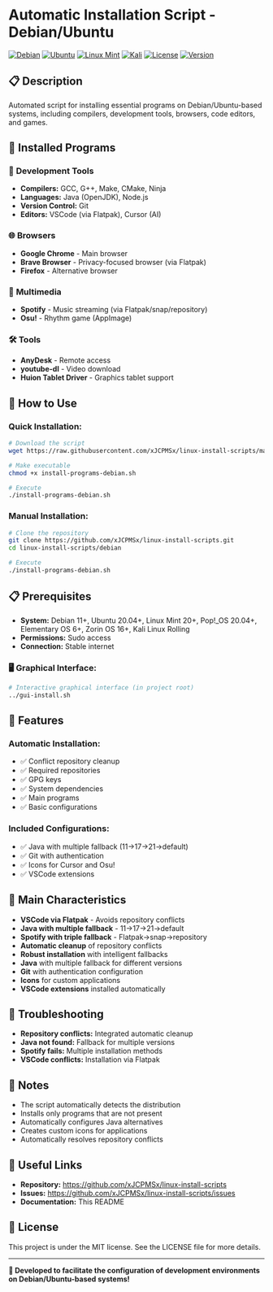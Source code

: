 # Automatic Installation Script - Debian/Ubuntu

[![Debian](https://img.shields.io/badge/Debian-Supported-red.svg)](https://www.debian.org/)
[![Ubuntu](https://img.shields.io/badge/Ubuntu-Supported-orange.svg)](https://ubuntu.com/)
[![Linux Mint](https://img.shields.io/badge/Linux%20Mint-Supported-green.svg)](https://linuxmint.com/)
[![Kali](https://img.shields.io/badge/Kali-Supported-purple.svg)](https://www.kali.org/)
[![License](https://img.shields.io/badge/License-MIT-yellow.svg)](LICENSE)
[![Version](https://img.shields.io/badge/Version-1.0--beta-orange.svg)](https://github.com/xJCPMSx/linux-install-scripts)

## 📋 Description
Automated script for installing essential programs on Debian/Ubuntu-based systems, including compilers, development tools, browsers, code editors, and games.

## 🎯 Installed Programs

### 🔧 **Development Tools**
- **Compilers:** GCC, G++, Make, CMake, Ninja
- **Languages:** Java (OpenJDK), Node.js
- **Version Control:** Git
- **Editors:** VSCode (via Flatpak), Cursor (AI)

### 🌐 **Browsers**
- **Google Chrome** - Main browser
- **Brave Browser** - Privacy-focused browser (via Flatpak)
- **Firefox** - Alternative browser

### 🎵 **Multimedia**
- **Spotify** - Music streaming (via Flatpak/snap/repository)
- **Osu!** - Rhythm game (AppImage)

### 🛠️ **Tools**
- **AnyDesk** - Remote access
- **youtube-dl** - Video download
- **Huion Tablet Driver** - Graphics tablet support

## 🚀 How to Use

### **Quick Installation:**
```bash
# Download the script
wget https://raw.githubusercontent.com/xJCPMSx/linux-install-scripts/main/debian/install-programs-debian.sh

# Make executable
chmod +x install-programs-debian.sh

# Execute
./install-programs-debian.sh
```

### **Manual Installation:**
```bash
# Clone the repository
git clone https://github.com/xJCPMSx/linux-install-scripts.git
cd linux-install-scripts/debian

# Execute
./install-programs-debian.sh
```

## 📋 Prerequisites
- **System:** Debian 11+, Ubuntu 20.04+, Linux Mint 20+, Pop!_OS 20.04+, Elementary OS 6+, Zorin OS 16+, Kali Linux Rolling
- **Permissions:** Sudo access
- **Connection:** Stable internet

### **🖥️ Graphical Interface:**
```bash
# Interactive graphical interface (in project root)
../gui-install.sh
```

## 🔧 Features

### **Automatic Installation:**
- ✅ Conflict repository cleanup
- ✅ Required repositories
- ✅ GPG keys
- ✅ System dependencies
- ✅ Main programs
- ✅ Basic configurations

### **Included Configurations:**
- ✅ Java with multiple fallback (11→17→21→default)
- ✅ Git with authentication
- ✅ Icons for Cursor and Osu!
- ✅ VSCode extensions

## 🎯 Main Characteristics
- **VSCode via Flatpak** - Avoids repository conflicts
- **Java with multiple fallback** - 11→17→21→default
- **Spotify with triple fallback** - Flatpak→snap→repository
- **Automatic cleanup** of repository conflicts
- **Robust installation** with intelligent fallbacks
- **Java** with multiple fallback for different versions
- **Git** with authentication configuration
- **Icons** for custom applications
- **VSCode extensions** installed automatically

## 🔧 Troubleshooting
- **Repository conflicts:** Integrated automatic cleanup
- **Java not found:** Fallback for multiple versions
- **Spotify fails:** Multiple installation methods
- **VSCode conflicts:** Installation via Flatpak

## 📝 Notes
- The script automatically detects the distribution
- Installs only programs that are not present
- Automatically configures Java alternatives
- Creates custom icons for applications
- Automatically resolves repository conflicts

## 🔗 Useful Links
- **Repository:** https://github.com/xJCPMSx/linux-install-scripts
- **Issues:** https://github.com/xJCPMSx/linux-install-scripts/issues
- **Documentation:** This README

## 📄 License
This project is under the MIT license. See the LICENSE file for more details.

---
**🎉 Developed to facilitate the configuration of development environments on Debian/Ubuntu-based systems!**
